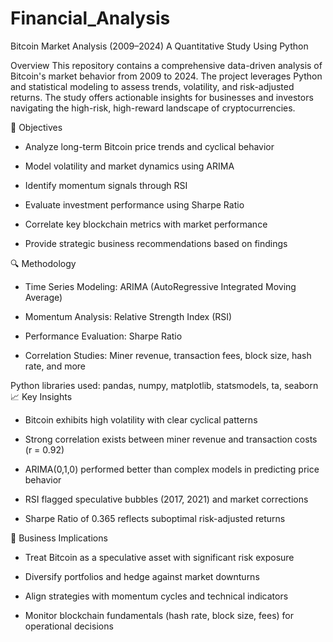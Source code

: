 # Financial_Analysis
Bitcoin Market Analysis (2009–2024)
A Quantitative Study Using Python

Overview
This repository contains a comprehensive data-driven analysis of Bitcoin's market behavior from 2009 to 2024. The project leverages Python and statistical modeling to assess trends, volatility, and risk-adjusted returns. The study offers actionable insights for businesses and investors navigating the high-risk, high-reward landscape of cryptocurrencies.

🧠 Objectives
* Analyze long-term Bitcoin price trends and cyclical behavior

* Model volatility and market dynamics using ARIMA

* Identify momentum signals through RSI

* Evaluate investment performance using Sharpe Ratio

* Correlate key blockchain metrics with market performance

* Provide strategic business recommendations based on findings

🔍 Methodology
* Time Series Modeling: ARIMA (AutoRegressive Integrated Moving Average)

* Momentum Analysis: Relative Strength Index (RSI)

* Performance Evaluation: Sharpe Ratio

* Correlation Studies: Miner revenue, transaction fees, block size, hash rate, and more

Python libraries used: pandas, numpy, matplotlib, statsmodels, ta, seaborn
📈 Key Insights
* Bitcoin exhibits high volatility with clear cyclical patterns

* Strong correlation exists between miner revenue and transaction costs (r = 0.92)

* ARIMA(0,1,0) performed better than complex models in predicting price behavior

* RSI flagged speculative bubbles (2017, 2021) and market corrections

* Sharpe Ratio of 0.365 reflects suboptimal risk-adjusted returns

🧩 Business Implications
* Treat Bitcoin as a speculative asset with significant risk exposure

* Diversify portfolios and hedge against market downturns

* Align strategies with momentum cycles and technical indicators

* Monitor blockchain fundamentals (hash rate, block size, fees) for operational decisions

